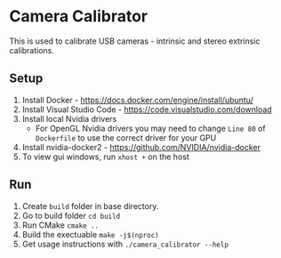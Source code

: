 # Camera Calibrator
This is used to calibrate USB cameras - intrinsic and stereo extrinsic calibrations.

## Setup
1. Install Docker - https://docs.docker.com/engine/install/ubuntu/
1. Install Visual Studio Code - https://code.visualstudio.com/download
1. Install local Nvidia drivers
    * For OpenGL Nvidia drivers you may need to change `Line 80` of `Dockerfile` to use the correct driver for your GPU
1. Install nvidia-docker2 - https://github.com/NVIDIA/nvidia-docker
1. To view gui windows, run `xhost +` on the host

## Run
1. Create `build` folder in base directory.
1. Go to build folder `cd build`
1. Run CMake `cmake ..`
1. Build the exectuable `make -j$(nproc)`
1. Get usage instructions with `./camera_calibrator --help`
